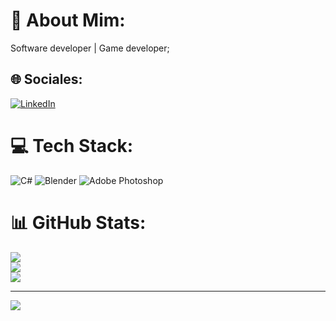 # 💫 About Mim:
Software developer | Game developer;


## 🌐 Sociales:
[![LinkedIn](https://img.shields.io/badge/LinkedIn-%230077B5.svg?logo=linkedin&logoColor=white)](https://www.linkedin.com/in/heldemilde-joão-) 

# 💻 Tech Stack:
![C#](https://img.shields.io/badge/c%23-%23239120.svg?style=for-the-badge&logo=csharp&logoColor=white) ![Blender](https://img.shields.io/badge/blender-%23F5792A.svg?style=for-the-badge&logo=blender&logoColor=white) ![Adobe Photoshop](https://img.shields.io/badge/adobe%20photoshop-%2331A8FF.svg?style=for-the-badge&logo=adobe%20photoshop&logoColor=white)
# 📊 GitHub Stats:
![](https://github-readme-stats.vercel.app/api?username=heldemildej&theme=dark&hide_border=false&include_all_commits=false&count_private=false)<br/>
![](https://github-readme-streak-stats.herokuapp.com/?user=heldemildej&theme=dark&hide_border=false)<br/>
![](https://github-readme-stats.vercel.app/api/top-langs/?username=heldemildej&theme=dark&hide_border=false&include_all_commits=false&count_private=false&layout=compact)

---
[![](https://visitcount.itsvg.in/api?id=heldemildej&icon=0&color=0)](https://visitcount.itsvg.in)

<!-- Proudly created with GPRM ( https://gprm.itsvg.in ) -->
